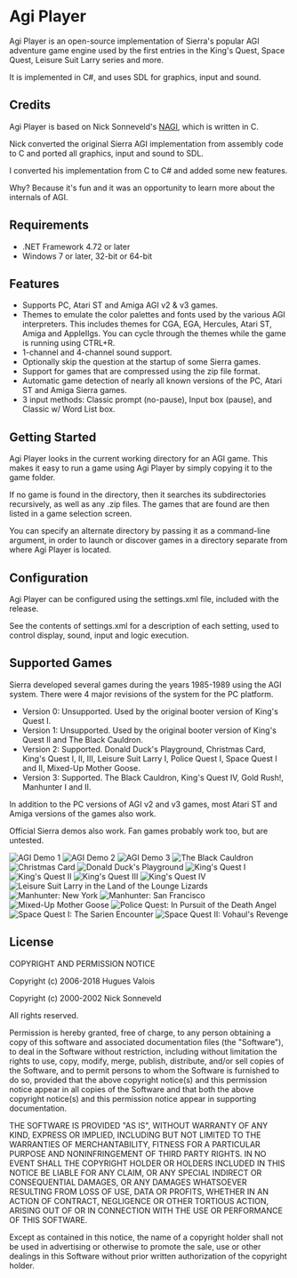 # Agi Player

Agi Player is an open-source implementation of Sierra's popular AGI adventure game engine used by the first entries in the King's Quest, Space Quest, Leisure Suit Larry series and more.

It is implemented in C#, and uses SDL for graphics, input and sound.

## Credits

Agi Player is based on Nick Sonneveld's [NAGI](https://github.com/sonneveld/nagi), which is written in C.

Nick converted the original Sierra AGI implementation from assembly code to C and ported all graphics, input and sound to SDL.

I converted his implementation from C to C# and added some new features.

Why? Because it's fun and it was an opportunity to learn more about the internals of AGI.

## Requirements

- .NET Framework 4.72 or later
- Windows 7 or later, 32-bit or 64-bit

## Features

- Supports PC, Atari ST and Amiga AGI v2 & v3 games.
- Themes to emulate the color palettes and fonts used by the various AGI interpreters. This includes themes for CGA, EGA, Hercules, Atari ST, Amiga and AppleIIgs. You can cycle through the themes while the game is running using CTRL+R.
- 1-channel and 4-channel sound support.
- Optionally skip the question at the startup of some Sierra games.
- Support for games that are compressed using the zip file format.
- Automatic game detection of nearly all known versions of the PC, Atari ST and Amiga Sierra games.
- 3 input methods: Classic prompt (no-pause), Input box (pause), and Classic w/ Word List box.

## Getting Started

Agi Player looks in the current working directory for an AGI game. This makes it easy to run a game using Agi Player by simply copying it to the game folder.

If no game is found in the directory, then it searches its subdirectories recursively, as well as any .zip files. The games that are found are then listed in a game selection screen.

You can specify an alternate directory by passing it as a command-line argument, in order to launch or discover games in a directory separate from where Agi Player is located.

## Configuration

Agi Player can be configured using the settings.xml file, included with the release.

See the contents of settings.xml for a description of each setting, used to control display, sound, input and logic execution.

## Supported Games

Sierra developed several games during the years 1985-1989 using the AGI system. There were 4 major revisions of the system for the PC platform.

- Version 0: Unsupported. Used by the original booter version of King's Quest I.
- Version 1: Unsupported. Used by the original booter version of King's Quest II and The Black Cauldron.
- Version 2: Supported. Donald Duck's Playground, Christmas Card, King's Quest I, II, III, Leisure Suit Larry I, Police Quest I, Space Quest I and II, Mixed-Up Mother Goose.
- Version 3: Supported. The Black Cauldron, King's Quest IV, Gold Rush!, Manhunter I and II.

In addition to the PC versions of AGI v2 and v3 games, most Atari ST and Amiga versions of the games also work.

Official Sierra demos also work. Fan games probably work too, but are untested.

![AGI Demo 1](http://www.huguesvalois.com/Content/Images/AgiPlayer/Title/AGI%20Demo%201.png "AGI Demo 1")
![AGI Demo 2](http://www.huguesvalois.com/Content/Images/AgiPlayer/Title/AGI%20Demo%202.png "AGI Demo 2")
![AGI Demo 3](http://www.huguesvalois.com/Content/Images/AgiPlayer/Title/AGI%20Demo%203.png "AGI Demo 3")
![The Black Cauldron](http://www.huguesvalois.com/Content/Images/AgiPlayer/Title/The%20Black%20Cauldron%202.00.png "The Black Cauldron")
![Christmas Card](http://www.huguesvalois.com/Content/Images/AgiPlayer/Title/Christmas%20Card%20v1.png "Christmas Card")
![Donald Duck's Playground](http://www.huguesvalois.com/Content/Images/AgiPlayer/Title/Donald%20Duck's%20Playground%201.0A.png "Donald Duck's Playground")
![King's Quest I](http://www.huguesvalois.com/Content/Images/AgiPlayer/Title/King's%20Quest%20I%202.0F.png "King's Quest I")
![King's Quest II](http://www.huguesvalois.com/Content/Images/AgiPlayer/Title/King's%20Quest%20II%202.1.png "King's Quest II")
![King's Quest III](http://www.huguesvalois.com/Content/Images/AgiPlayer/Title/King's%20Quest%20III%201.01.png "King's Quest III")
![King's Quest IV](http://www.huguesvalois.com/Content/Images/AgiPlayer/Title/King's%20Quest%20IV%202.0.png "King's Quest IV")
![Leisure Suit Larry in the Land of the Lounge Lizards](http://www.huguesvalois.com/Content/Images/AgiPlayer/Title/Leisure%20Suit%20Larry%20I%201.05.png "Leisure Suit Larry in the Land of the Lounge Lizards")
![Manhunter: New York](http://www.huguesvalois.com/Content/Images/AgiPlayer/Title/Manhunter%20New%20York%201.22.png "Manhunter: New York")
![Manhunter: San Francisco](http://www.huguesvalois.com/Content/Images/AgiPlayer/Title/Manhunter%20San%20Francisco%203.02.png "Manhunter: San Francisco")
![Mixed-Up Mother Goose](http://www.huguesvalois.com/Content/Images/AgiPlayer/Title/Mixed-Up%20Mother%20Goose.png "Mixed-Up Mother Goose")
![Police Quest: In Pursuit of the Death Angel](http://www.huguesvalois.com/Content/Images/AgiPlayer/Title/Police%20Quest%20I%202.0G.png "Police Quest: In Pursuit of the Death Angel")
![Space Quest I: The Sarien Encounter](http://www.huguesvalois.com/Content/Images/AgiPlayer/Title/Space%20Quest%20I%202.2.png "Space Quest I: The Sarien Encounter")
![Space Quest II: Vohaul's Revenge](http://www.huguesvalois.com/Content/Images/AgiPlayer/Title/Space%20Quest%20II%202.0F.png "Space Quest II: Vohaul's Revenge")

## License

COPYRIGHT AND PERMISSION NOTICE

Copyright (c) 2006-2018 Hugues Valois

Copyright (c) 2000-2002 Nick Sonneveld

All rights reserved.

Permission is hereby granted, free of charge, to any person obtaining a
copy of this software and associated documentation files (the
"Software"), to deal in the Software without restriction, including
without limitation the rights to use, copy, modify, merge, publish,
distribute, and/or sell copies of the Software, and to permit persons
to whom the Software is furnished to do so, provided that the above
copyright notice(s) and this permission notice appear in all copies of
the Software and that both the above copyright notice(s) and this
permission notice appear in supporting documentation.

THE SOFTWARE IS PROVIDED "AS IS", WITHOUT WARRANTY OF ANY KIND, EXPRESS
OR IMPLIED, INCLUDING BUT NOT LIMITED TO THE WARRANTIES OF
MERCHANTABILITY, FITNESS FOR A PARTICULAR PURPOSE AND NONINFRINGEMENT
OF THIRD PARTY RIGHTS. IN NO EVENT SHALL THE COPYRIGHT HOLDER OR
HOLDERS INCLUDED IN THIS NOTICE BE LIABLE FOR ANY CLAIM, OR ANY SPECIAL
INDIRECT OR CONSEQUENTIAL DAMAGES, OR ANY DAMAGES WHATSOEVER RESULTING
FROM LOSS OF USE, DATA OR PROFITS, WHETHER IN AN ACTION OF CONTRACT,
NEGLIGENCE OR OTHER TORTIOUS ACTION, ARISING OUT OF OR IN CONNECTION
WITH THE USE OR PERFORMANCE OF THIS SOFTWARE.

Except as contained in this notice, the name of a copyright holder
shall not be used in advertising or otherwise to promote the sale, use
or other dealings in this Software without prior written authorization
of the copyright holder.
